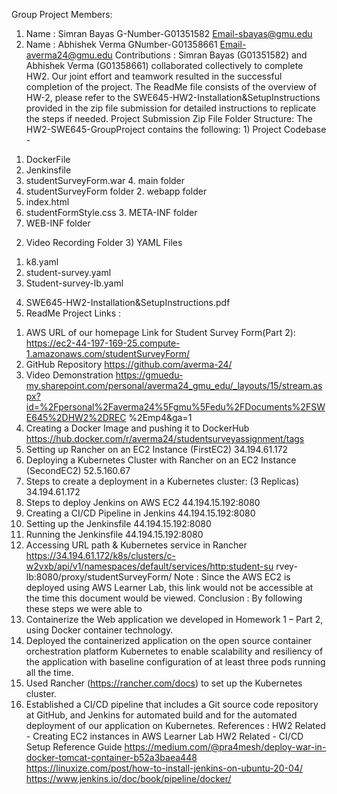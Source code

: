 Group Project Members:
1) Name : Simran Bayas G-Number-G01351582 Email-sbayas@gmu.edu
2) Name : Abhishek Verma GNumber-G01358661 Email-averma24@gmu.edu
Contributions :
Simran Bayas (G01351582) and Abhishek Verma (G01358661) collaborated collectively to complete HW2. Our joint effort and teamwork resulted in the successful completion of the project.
The ReadMe file consists of the overview of HW-2, please refer to the SWE645-HW2-Installation&SetupInstructions provided in the zip file submission for detailed instructions to replicate the steps if needed.
Project Submission Zip File Folder Structure:
The HW2-SWE645-GroupProject contains the following: 1) Project Codebase -
1. DockerFile
2. Jenkinsfile
3. studentSurveyForm.war 4. main folder
1. studentSurveyForm folder 2. webapp folder
1. index.html
2. studentFormStyle.css 3. META-INF folder
4. WEB-INF folder
2) Video Recording Folder 3) YAML Files
1. k8.yaml
2. student-survey.yaml
3. Student-survey-lb.yaml
4) SWE645-HW2-Installation&SetupInstructions.pdf
5) ReadMe Project Links :
1. AWS URL of our homepage
Link for Student Survey Form(Part 2): https://ec2-44-197-169-25.compute-1.amazonaws.com/studentSurveyForm/
2. GitHub Repository
https://github.com/averma-24/
3. Video Demonstration
https://gmuedu-my.sharepoint.com/personal/averma24_gmu_edu/_layouts/15/stream.aspx?id=%2Fpersonal%2Faverma24%5Fgmu%5Fedu%2FDocuments%2FSWE645%2DHW2%2DREC
%2Emp4&ga=1
4. Creating a Docker Image and pushing it to DockerHub
https://hub.docker.com/r/averma24/studentsurveyassignment/tags
5. Setting up Rancher on an EC2 Instance (FirstEC2)
34.194.61.172
6. Deploying a Kubernetes Cluster with Rancher on an EC2 Instance (SecondEC2)
52.5.160.67
7. Steps to create a deployment in a Kubernetes cluster: (3 Replicas)
34.194.61.172
8. Steps to deploy Jenkins on AWS EC2
44.194.15.192:8080
9. Creating a CI/CD Pipeline in Jenkins
44.194.15.192:8080
10. Setting up the Jenkinsfile
44.194.15.192:8080
11. Running the Jenkinsfile
44.194.15.192:8080
12. Accessing URL path & Kubernetes service in Rancher
https://34.194.61.172/k8s/clusters/c-w2vxb/api/v1/namespaces/default/services/http:student-su rvey-lb:8080/proxy/studentSurveyForm/
Note : Since the AWS EC2 is deployed using AWS Learner Lab, this link would not be accessible at the time this document would be viewed.
Conclusion :
By following these steps we were able to
1. Containerize the Web application we developed in Homework 1 – Part 2, using Docker
container technology.
2. Deployed the containerized application on the open source container orchestration platform
Kubernetes to enable scalability and resiliency of the application with baseline configuration of
at least three pods running all the time.
3. Used Rancher (https://rancher.com/docs) to set up the Kubernetes cluster.
4. Established a CI/CD pipeline that includes a Git source code repository at GitHub, and Jenkins
for automated build and for the automated deployment of our application on Kubernetes.
References :
HW2 Related - Creating EC2 instances in AWS Learner Lab
HW2 Related - CI/CD Setup Reference Guide https://medium.com/@pra4mesh/deploy-war-in-docker-tomcat-container-b52a3baea448 https://linuxize.com/post/how-to-install-jenkins-on-ubuntu-20-04/ https://www.jenkins.io/doc/book/pipeline/docker/
